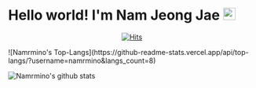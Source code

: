 # Hello world! I'm Nam Jeong Jae <img src="https://media.giphy.com/media/hvRJCLFzcasrR4ia7z/giphy.gif" width="25px">

<div align=center>
	
[![Hits](https://hits.seeyoufarm.com/api/count/incr/badge.svg?url=https%3A%2F%2Fgithub.com%2Fnamrmino&count_bg=%23628217&title_bg=%23000000&icon=python.svg&icon_color=%23FEAA4B&title=HITS&edge_flat=false)](https://hits.seeyoufarm.com)
	
</div>
![Namrmino's Top-Langs](https://github-readme-stats.vercel.app/api/top-langs/?username=namrmino&langs_count=8)

![Namrmino's github stats](https://github-readme-stats.vercel.app/api?username=namrmino&show_icons=true) 

